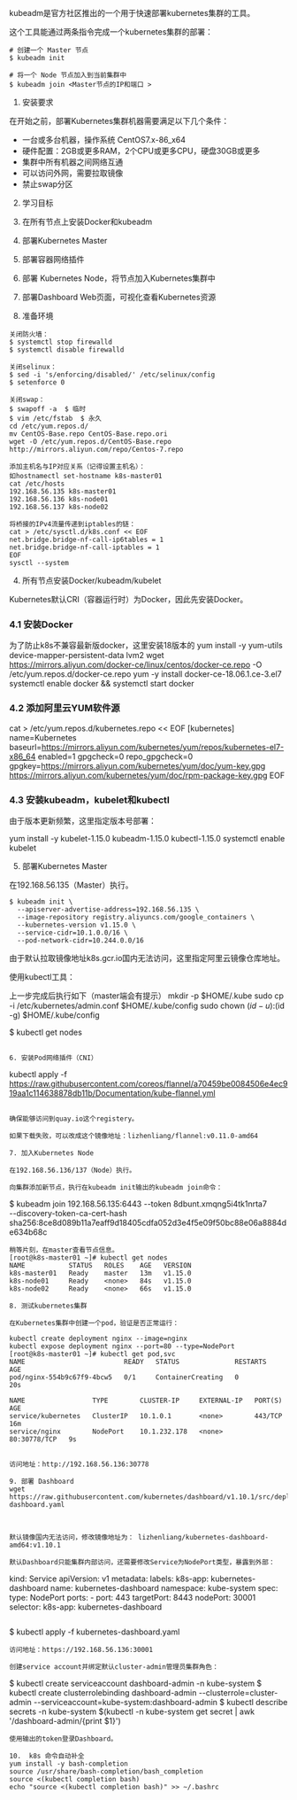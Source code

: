 
kubeadm是官方社区推出的一个用于快速部署kubernetes集群的工具。

这个工具能通过两条指令完成一个kubernetes集群的部署：

```
# 创建一个 Master 节点
$ kubeadm init

# 将一个 Node 节点加入到当前集群中
$ kubeadm join <Master节点的IP和端口 >
```

1. 安装要求

在开始之前，部署Kubernetes集群机器需要满足以下几个条件：

- 一台或多台机器，操作系统 CentOS7.x-86_x64
- 硬件配置：2GB或更多RAM，2个CPU或更多CPU，硬盘30GB或更多
- 集群中所有机器之间网络互通
- 可以访问外网，需要拉取镜像
- 禁止swap分区

2. 学习目标

1. 在所有节点上安装Docker和kubeadm
2. 部署Kubernetes Master
3. 部署容器网络插件
4. 部署 Kubernetes Node，将节点加入Kubernetes集群中
5. 部署Dashboard Web页面，可视化查看Kubernetes资源

3. 准备环境

```
关闭防火墙：
$ systemctl stop firewalld
$ systemctl disable firewalld

关闭selinux：
$ sed -i 's/enforcing/disabled/' /etc/selinux/config 
$ setenforce 0

关闭swap：
$ swapoff -a  $ 临时
$ vim /etc/fstab  $ 永久
cd /etc/yum.repos.d/
mv CentOS-Base.repo CentOS-Base.repo.ori
wget -O /etc/yum.repos.d/CentOS-Base.repo http://mirrors.aliyun.com/repo/Centos-7.repo

添加主机名与IP对应关系（记得设置主机名）：
如hostnamectl set-hostname k8s-master01
cat /etc/hosts
192.168.56.135 k8s-master01
192.168.56.136 k8s-node01
192.168.56.137 k8s-node02

将桥接的IPv4流量传递到iptables的链：
cat > /etc/sysctl.d/k8s.conf << EOF
net.bridge.bridge-nf-call-ip6tables = 1
net.bridge.bridge-nf-call-iptables = 1
EOF
sysctl --system
```

4. 所有节点安装Docker/kubeadm/kubelet

Kubernetes默认CRI（容器运行时）为Docker，因此先安装Docker。

### 4.1 安装Docker
为了防止k8s不兼容最新版docker，这里安装18版本的
yum install -y yum-utils device-mapper-persistent-data lvm2
wget https://mirrors.aliyun.com/docker-ce/linux/centos/docker-ce.repo -O /etc/yum.repos.d/docker-ce.repo
yum -y install docker-ce-18.06.1.ce-3.el7
systemctl enable docker && systemctl start docker


### 4.2 添加阿里云YUM软件源


cat > /etc/yum.repos.d/kubernetes.repo << EOF
[kubernetes]
name=Kubernetes
baseurl=https://mirrors.aliyun.com/kubernetes/yum/repos/kubernetes-el7-x86_64
enabled=1
gpgcheck=0
repo_gpgcheck=0
gpgkey=https://mirrors.aliyun.com/kubernetes/yum/doc/yum-key.gpg https://mirrors.aliyun.com/kubernetes/yum/doc/rpm-package-key.gpg
EOF


### 4.3 安装kubeadm，kubelet和kubectl

由于版本更新频繁，这里指定版本号部署：


yum install -y kubelet-1.15.0 kubeadm-1.15.0 kubectl-1.15.0
systemctl enable kubelet


5. 部署Kubernetes Master

在192.168.56.135（Master）执行。

```
$ kubeadm init \
  --apiserver-advertise-address=192.168.56.135 \
  --image-repository registry.aliyuncs.com/google_containers \
  --kubernetes-version v1.15.0 \
  --service-cidr=10.1.0.0/16 \
  --pod-network-cidr=10.244.0.0/16
```

由于默认拉取镜像地址k8s.gcr.io国内无法访问，这里指定阿里云镜像仓库地址。

使用kubectl工具：

上一步完成后执行如下（master端会有提示）
mkdir -p $HOME/.kube
sudo cp -i /etc/kubernetes/admin.conf $HOME/.kube/config
sudo chown $(id -u):$(id -g) $HOME/.kube/config


$ kubectl get nodes
```

6. 安装Pod网络插件（CNI）

```
kubectl apply -f https://raw.githubusercontent.com/coreos/flannel/a70459be0084506e4ec919aa1c114638878db11b/Documentation/kube-flannel.yml
```

确保能够访问到quay.io这个registery。

如果下载失败，可以改成这个镜像地址：lizhenliang/flannel:v0.11.0-amd64

7. 加入Kubernetes Node

在192.168.56.136/137（Node）执行。

向集群添加新节点，执行在kubeadm init输出的kubeadm join命令：

```
$ kubeadm join 192.168.56.135:6443 --token 8dbunt.xmqng5i4tk1nrta7 \
    --discovery-token-ca-cert-hash sha256:8ce8d089b11a7eaff9d18405cdfa052d3e4f5e09f50bc88e06a8884de634b68c
```
稍等片刻，在master查看节点信息。
[root@k8s-master01 ~]# kubectl get nodes
NAME           STATUS   ROLES    AGE   VERSION
k8s-master01   Ready    master   13m   v1.15.0
k8s-node01     Ready    <none>   84s   v1.15.0
k8s-node02     Ready    <none>   66s   v1.15.0

8. 测试kubernetes集群

在Kubernetes集群中创建一个pod，验证是否正常运行：

kubectl create deployment nginx --image=nginx
kubectl expose deployment nginx --port=80 --type=NodePort
[root@k8s-master01 ~]# kubectl get pod,svc
NAME                         READY   STATUS              RESTARTS   AGE
pod/nginx-554b9c67f9-4bcw5   0/1     ContainerCreating   0          20s

NAME                 TYPE        CLUSTER-IP     EXTERNAL-IP   PORT(S)        AGE
service/kubernetes   ClusterIP   10.1.0.1       <none>        443/TCP        16m
service/nginx        NodePort    10.1.232.178   <none>        80:30778/TCP   9s


访问地址：http://192.168.56.136:30778  

9. 部署 Dashboard
wget https://raw.githubusercontent.com/kubernetes/dashboard/v1.10.1/src/deploy/recommended/kubernetes-dashboard.yaml



默认镜像国内无法访问，修改镜像地址为： lizhenliang/kubernetes-dashboard-amd64:v1.10.1

默认Dashboard只能集群内部访问，还需要修改Service为NodePort类型，暴露到外部：

```
kind: Service
apiVersion: v1
metadata:
  labels:
    k8s-app: kubernetes-dashboard
  name: kubernetes-dashboard
  namespace: kube-system
spec:
  type: NodePort
  ports:
    - port: 443
      targetPort: 8443
      nodePort: 30001
  selector:
    k8s-app: kubernetes-dashboard
```
```
$ kubectl apply -f kubernetes-dashboard.yaml
```
访问地址：https://192.168.56.136:30001

创建service account并绑定默认cluster-admin管理员集群角色：

```
$ kubectl create serviceaccount dashboard-admin -n kube-system
$ kubectl create clusterrolebinding dashboard-admin --clusterrole=cluster-admin --serviceaccount=kube-system:dashboard-admin
$ kubectl describe secrets -n kube-system $(kubectl -n kube-system get secret | awk '/dashboard-admin/{print $1}')
```
使用输出的token登录Dashboard。

10.  k8s 命令自动补全 
yum install -y bash-completion
source /usr/share/bash-completion/bash_completion
source <(kubectl completion bash)
echo "source <(kubectl completion bash)" >> ~/.bashrc


